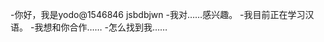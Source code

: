 -你好，我是yodo@1546846 jsbdbjwn
-我对……感兴趣。
-我目前正在学习汉语。
-我想和你合作……
-怎么找到我……

<!---
1546846jsbdbjwn/1546846jsbdbjwn是一个特殊的存储库，因为它的'readme.Mdbjwn（这个文件）出现在您的GitHub配置文件中。
您可以单击预览链接查看更改。
--->
